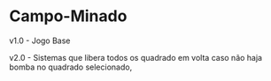 # Campo-Minado

v1.0 - Jogo Base

v2.0 - Sistemas que libera todos os quadrado em volta caso não haja bomba no quadrado selecionado, 
